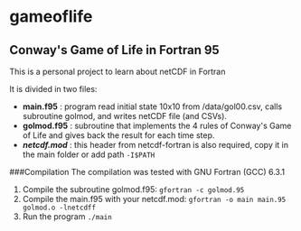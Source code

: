 # gameoflife
## Conway's Game of Life in Fortran 95
This is a personal project to learn about netCDF in Fortran

It is divided in two files: 
- **main.f95** : program read initial state 10x10 from /data/gol00.csv, calls subroutine golmod, and writes netCDF file (and CSVs).
- **golmod.f95** : subroutine that implements the 4 rules of Conway's Game of Life and gives back the result for each time step.
- **_netcdf.mod_** : this header from netcdf-fortran is also required, copy it in the main folder or add path ```-I$PATH```

###Compilation
The compilation was tested with GNU Fortran (GCC) 6.3.1

1. Compile the subroutine golmod.f95: 
```gfortran -c golmod.95```
2. Compile the main.f95 with your netcdf.mod:
```gfortran -o main main.95 golmod.o -lnetcdff```
3. Run the program
```./main```
